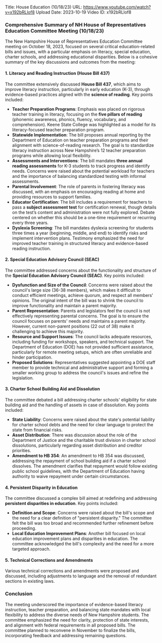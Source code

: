 Title: House Education (10/18/23)
URL: https://www.youtube.com/watch?v=x192bRLlof8
Upload Date: 2023-10-19
Video ID: x192bRLlof8

### Comprehensive Summary of NH House of Representatives Education Committee Meeting (10/18/23)

The New Hampshire House of Representatives Education Committee meeting on October 18, 2023, focused on several critical education-related bills and issues, with a particular emphasis on literacy, special education, charter schools, and addressing educational disparities. Below is a cohesive summary of the key discussions and outcomes from the meeting:

#### **1. Literacy and Reading Instruction (House Bill 437)**
The committee extensively discussed **House Bill 437**, which aims to improve literacy instruction, particularly in early education (K-3), through evidence-based practices aligned with the **science of reading**. Key points included:
- **Teacher Preparation Programs**: Emphasis was placed on rigorous teacher training in literacy, focusing on the **five pillars of reading** (phonemic awareness, phonics, fluency, vocabulary, and comprehension). Keene State College was highlighted as a model for its literacy-focused teacher preparation program.
- **Statewide Implementation**: The bill proposes annual reporting by the Department of Education on teacher preparation programs and their alignment with science-of-reading research. The goal is to standardize literacy instruction across New Hampshire’s 12 teacher preparation programs while allowing local flexibility.
- **Assessments and Interventions**: The bill mandates **three annual reading assessments** for K-3 students to track progress and identify needs. Concerns were raised about the potential workload for teachers and the importance of balancing standardized testing with informal assessments.
- **Parental Involvement**: The role of parents in fostering literacy was discussed, with an emphasis on encouraging reading at home and providing resources to support families.
- **Educator Certification**: The bill includes a requirement for teachers to pass a **subject assessment test** for certification renewal, though details on the test’s content and administration were not fully explored. Debate centered on whether this should be a one-time requirement or recurring every three years.
- **Dyslexia Screening**: The bill mandates dyslexia screening for students three times a year (beginning, middle, and end) to identify risks and implement intervention plans. Testimony emphasized the need for improved teacher training in structured literacy and evidence-based reading instruction.

#### **2. Special Education Advisory Council (SEAC)**
The committee addressed concerns about the functionality and structure of the **Special Education Advisory Council (SEAC)**. Key points included:
- **Dysfunction and Size of the Council**: Concerns were raised about the council's large size (36-38 members), which makes it difficult to conduct efficient meetings, achieve quorum, and respect all members' opinions. The original intent of the bill was to shrink the council to improve functionality and maintain a parent majority.
- **Parent Representation**: Parents and legislators feel the council is not effectively representing parental concerns. The goal is to ensure the council focuses on parents' needs and maintains a parent majority. However, current non-parent positions (22 out of 38) make it challenging to achieve this majority.
- **Resource and Support Issues**: The council lacks adequate resources, including funding for workshops, speakers, and technical support. The Department of Education (DOE) has not provided sufficient assistance, particularly for remote meeting setups, which are often unreliable and hinder participation.
- **Proposed Solutions**: Representatives suggested appointing a DOE staff member to provide technical and administrative support and forming a smaller working group to address the council's issues and refine the legislation.

#### **3. Charter School Building Aid and Dissolution**
The committee debated a bill addressing charter schools' eligibility for state building aid and the handling of assets in case of dissolution. Key points included:
- **State Liability**: Concerns were raised about the state's potential liability for charter school debts and the need for clear language to protect the state from financial risks.
- **Asset Distribution**: There was discussion about the role of the Department of Justice and the charitable trust division in charter school dissolutions, particularly regarding asset distribution and creditor priorities.
- **Amendment to HB 354**: An amendment to HB 354 was discussed, addressing the repayment of school building aid if a charter school dissolves. The amendment clarifies that repayment would follow existing public school guidelines, with the Department of Education having authority to waive repayment under certain circumstances.

#### **4. Persistent Disparity in Education**
The committee discussed a complex bill aimed at redefining and addressing **persistent disparities in education**. Key points included:
- **Definition and Scope**: Concerns were raised about the bill's scope and the need for a clear definition of "persistent disparity." The committee felt the bill was too broad and recommended further refinement before proceeding.
- **Local Education Improvement Plans**: Another bill focused on local education improvement plans and disparities in education. The committee acknowledged the bill's complexity and the need for a more targeted approach.

#### **5. Technical Corrections and Amendments**
Various technical corrections and amendments were proposed and discussed, including adjustments to language and the removal of redundant sections in existing laws.

### **Conclusion**
The meeting underscored the importance of evidence-based literacy instruction, teacher preparation, and balancing state mandates with local flexibility to address the diverse needs of New Hampshire students. The committee emphasized the need for clarity, protection of state interests, and alignment with federal requirements in all proposed bills. The committee planned to reconvene in November to finalize the bills, incorporating feedback and addressing remaining questions.